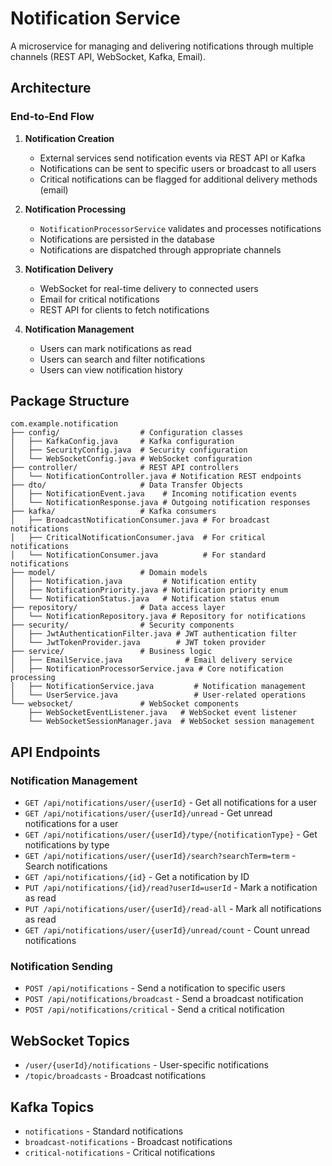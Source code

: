 # Notification Service

A microservice for managing and delivering notifications through multiple channels (REST API, WebSocket, Kafka, Email).

## Architecture

### End-to-End Flow

1. **Notification Creation**
   - External services send notification events via REST API or Kafka
   - Notifications can be sent to specific users or broadcast to all users
   - Critical notifications can be flagged for additional delivery methods (email)

2. **Notification Processing**
   - `NotificationProcessorService` validates and processes notifications
   - Notifications are persisted in the database
   - Notifications are dispatched through appropriate channels

3. **Notification Delivery**
   - WebSocket for real-time delivery to connected users
   - Email for critical notifications
   - REST API for clients to fetch notifications

4. **Notification Management**
   - Users can mark notifications as read
   - Users can search and filter notifications
   - Users can view notification history

## Package Structure

```
com.example.notification
├── config/                  # Configuration classes
│   ├── KafkaConfig.java     # Kafka configuration
│   ├── SecurityConfig.java  # Security configuration
│   └── WebSocketConfig.java # WebSocket configuration
├── controller/              # REST API controllers
│   └── NotificationController.java # Notification REST endpoints
├── dto/                     # Data Transfer Objects
│   ├── NotificationEvent.java    # Incoming notification events
│   └── NotificationResponse.java # Outgoing notification responses
├── kafka/                   # Kafka consumers
│   ├── BroadcastNotificationConsumer.java # For broadcast notifications
│   ├── CriticalNotificationConsumer.java  # For critical notifications
│   └── NotificationConsumer.java          # For standard notifications
├── model/                   # Domain models
│   ├── Notification.java         # Notification entity
│   ├── NotificationPriority.java # Notification priority enum
│   └── NotificationStatus.java   # Notification status enum
├── repository/              # Data access layer
│   └── NotificationRepository.java # Repository for notifications
├── security/                # Security components
│   ├── JwtAuthenticationFilter.java # JWT authentication filter
│   └── JwtTokenProvider.java        # JWT token provider
├── service/                 # Business logic
│   ├── EmailService.java              # Email delivery service
│   ├── NotificationProcessorService.java # Core notification processing
│   ├── NotificationService.java         # Notification management
│   └── UserService.java                 # User-related operations
└── websocket/               # WebSocket components
    ├── WebSocketEventListener.java   # WebSocket event listener
    └── WebSocketSessionManager.java  # WebSocket session management
```

## API Endpoints

### Notification Management

- `GET /api/notifications/user/{userId}` - Get all notifications for a user
- `GET /api/notifications/user/{userId}/unread` - Get unread notifications for a user
- `GET /api/notifications/user/{userId}/type/{notificationType}` - Get notifications by type
- `GET /api/notifications/user/{userId}/search?searchTerm=term` - Search notifications
- `GET /api/notifications/{id}` - Get a notification by ID
- `PUT /api/notifications/{id}/read?userId=userId` - Mark a notification as read
- `PUT /api/notifications/user/{userId}/read-all` - Mark all notifications as read
- `GET /api/notifications/user/{userId}/unread/count` - Count unread notifications

### Notification Sending

- `POST /api/notifications` - Send a notification to specific users
- `POST /api/notifications/broadcast` - Send a broadcast notification
- `POST /api/notifications/critical` - Send a critical notification

## WebSocket Topics

- `/user/{userId}/notifications` - User-specific notifications
- `/topic/broadcasts` - Broadcast notifications

## Kafka Topics

- `notifications` - Standard notifications
- `broadcast-notifications` - Broadcast notifications
- `critical-notifications` - Critical notifications